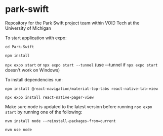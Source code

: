 # park-swift
Repository for the Park Swift project team within VOID Tech at the University of Michigan

To start application with expo:

`cd Park-Swift`

`npm install`

`npx expo start` or `npx expo start --tunnel` (use --tunnel if `npx expo start` doesn't work on Windows)

To install dependencies run:

`npm install @react-navigation/material-top-tabs react-native-tab-view`

`npx expo install react-native-pager-view`

Make sure node is updated to the latest version before running `npx expo start` by running one of the following:

`nvm install node --reinstall-packages-from=current`

`nvm use node`